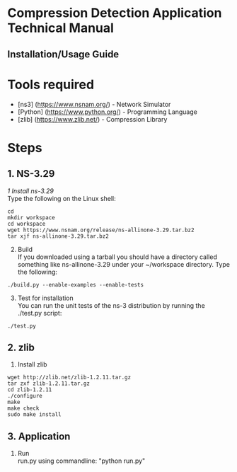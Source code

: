 # Compression Detection Application Technical Manual

## Installation/Usage Guide
# Tools required
* [ns3] (https://www.nsnam.org/) - Network Simulator
* [Python] (https://www.python.org/) - Programming Language
* [zlib] (https://www.zlib.net/) - Compression Library
  
# Steps
## 1. NS-3.29
  *1 Install ns-3.29*  
Type the following on the Linux shell:  
  
```cd```  
```mkdir workspace```  
```cd workspace```  
```wget https://www.nsnam.org/release/ns-allinone-3.29.tar.bz2```  
```tar xjf ns-allinone-3.29.tar.bz2```  
  
2) Build  
If you downloaded using a tarball you should have a directory called something like ns-allinone-3.29 under your ~/workspace directory. Type the following:  
  
```./build.py --enable-examples --enable-tests```  
  
3) Test for installation  
You can run the unit tests of the ns-3 distribution by running the ./test.py script:  
  
```./test.py```

## 2. zlib
1) Install zlib  
  
```wget http://zlib.net/zlib-1.2.11.tar.gz```  
```tar zxf zlib-1.2.11.tar.gz```  
```cd zlib-1.2.11```  
```./configure```  
```make```  
```make check```  
```sudo make install```  

## 3. Application 
1) Run  
run.py using commandline: "python run.py"  
  
  

